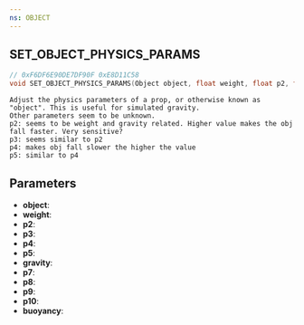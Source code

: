 ```yaml
---
ns: OBJECT
---
```

## SET_OBJECT_PHYSICS_PARAMS

```c
// 0xF6DF6E90DE7DF90F 0xE8D11C58
void SET_OBJECT_PHYSICS_PARAMS(Object object, float weight, float p2, float p3, float p4, float p5, float gravity, float p7, float p8, float p9, float p10, float buoyancy);
```

```
Adjust the physics parameters of a prop, or otherwise known as "object". This is useful for simulated gravity.  
Other parameters seem to be unknown.  
p2: seems to be weight and gravity related. Higher value makes the obj fall faster. Very sensitive?  
p3: seems similar to p2  
p4: makes obj fall slower the higher the value  
p5: similar to p4  
```

## Parameters
* **object**: 
* **weight**: 
* **p2**: 
* **p3**: 
* **p4**: 
* **p5**: 
* **gravity**: 
* **p7**: 
* **p8**: 
* **p9**: 
* **p10**: 
* **buoyancy**: 

